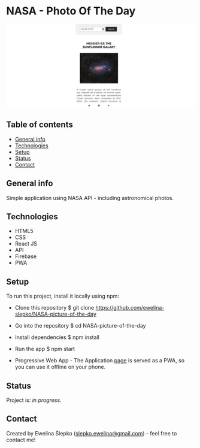 # NASA - Photo Of The Day
![screenshot](src/images/app_screenshot.png)

## Table of contents
* [General info](#general-info)
* [Technologies](#technologies)
* [Setup](#setup)
* [Status](#status)
* [Contact](#contact)

## General info
Simple application using NASA API - including astronomical photos.

## Technologies
* HTML5
* CSS
* React JS
* API
* Firebase
* PWA

## Setup
To run this project, install it locally using npm:

* Clone this repository
$ git clone https://github.com/ewelina-slepko/NASA-picture-of-the-day

* Go into the repository
$ cd NASA-picture-of-the-day

* Install dependencies
$ npm install

* Run the app
$ npm start

* Progressive Web App - 
The Application [page](https://nasa-get-the-photo.firebaseapp.com/) is served as a PWA, so you can use it offline on your phone.

## Status
Project is: _in progress_.

## Contact
Created by Ewelina Ślepko (slepko.ewelina@gmail.com) - feel free to contact me!
